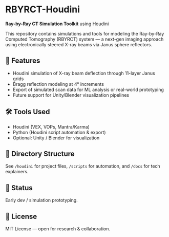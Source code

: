 # RBYRCT-Houdini

**Ray-by-Ray CT Simulation Toolkit** using Houdini

This repository contains simulations and tools for modeling the Ray-by-Ray Computed Tomography (RBYRCT) system — a next-gen imaging approach using electronically steered X-ray beams via Janus sphere reflectors.

## 🌟 Features
- Houdini simulation of X-ray beam deflection through 11-layer Janus grids
- Bragg reflection modeling at 4° increments
- Export of simulated scan data for ML analysis or real-world prototyping
- Future support for Unity/Blender visualization pipelines

## 🛠️ Tools Used
- Houdini (VEX, VOPs, Mantra/Karma)
- Python (Houdini script automation & export)
- Optional: Unity / Blender for visualization

## 📂 Directory Structure
See `/houdini` for project files, `/scripts` for automation, and `/docs` for tech explainers.

## 🧪 Status
Early dev / simulation prototyping.

## 📜 License
MIT License — open for research & collaboration.

